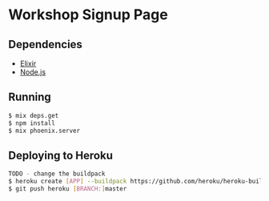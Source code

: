 # Workshop Signup Page

## Dependencies

- [Elixir](http://elixir-lang.org)
- [Node.js](http://nodejs.org)

## Running

```bash
$ mix deps.get
$ npm install
$ mix phoenix.server
```

## Deploying to Heroku

```bash
TODO - change the buildpack
$ heroku create [APP] --buildpack https://github.com/heroku/heroku-buildpack-ruby
$ git push heroku [BRANCH:]master
```
